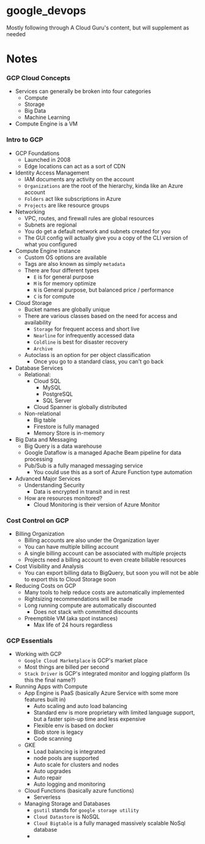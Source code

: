 # google_devops
Mostly following through A Cloud Guru's content, but will supplement as needed
# Notes
### GCP Cloud Concepts
- Services can generally be broken into four categories
    - Compute
    - Storage
    - Big Data
    - Machine Learning
- Compute Engine is a VM
### Intro to GCP
- GCP Foundations
    - Launched in 2008
    - Edge locations can act as a sort of CDN
- Identity Access Management
    - IAM documents any activity on the account
    - `Organizations` are the root of the hierarchy, kinda like an Azure account
    - `Folders` act like subscriptions in Azure
    - `Projects` are like resource groups
- Networking
    - VPC, routes, and firewall rules are global resources
    - Subnets are regional
    - You do get a default network and subnets created for you
    - The GUI config will actually give you a copy of the CLI version of what you configured
- Compute Engine Instance
    - Custom OS options are available
    - Tags are also known as simply `metadata`
    - There are four different types
        - `E` is for general purpose
        - `M` is for memory optimize
        - `N` is General purpose, but balanced price / performance
        - `C` is for compute
- Cloud Storage
    - Bucket names are globally unique
    - There are various classes based on the need for access and availability
        - `Storage` for frequent access and short live
        - `Nearline` for infrequently accessed data
        - `Coldline` is best for disaster recovery
        - `Archive`
    - Autoclass is an option for per object classification
        - Once you go to a standard class, you can't go back
- Database Services
    - Relational:
        - Cloud SQL
            - MySQL
            - PostgreSQL
            - SQL Server
        - Cloud Spanner is globally distributed
    - Non-relational
        - Big table
        - Firestore is fully managed
        - Memory Store is in-memory
- Big Data and Messaging
    - Big Query is a data warehouse
    - Google Dataflow is a managed Apache Beam pipeline for data processing
    - Pub/Sub is a fully managed messaging service
        - You could use this as a sort of Azure Function type automation
- Advanced Major Services
    - Understanding Security
        - Data is encrypted in transit and in rest
    - How are resources monitored?
        - Cloud Monitoring is their version of Azure Monitor
### Cost Control on GCP
- Billing Organization
    - Billing accounts are also under the Organization layer
    - You can have multiple billing account
    - A single billing account can be associated with multiple projects
    - Projects need a billing account to even create billable resources
- Cost Visibility and Analysis
    - You can export billing data to BigQuery, but soon you will not be able to export this to Cloud Storage soon
- Reducing Costs on GCP
    - Many tools to help reduce costs are automatically implemented
    - Rightsizing recommendations will be made
    - Long running compute are automatically discounted
        - Does not stack with committed discounts
    - Preemptible VM (aka spot instances)
        - Max life of 24 hours regardless
### GCP Essentials
- Working with GCP
    - `Google Cloud Marketplace` is GCP's market place
    - Most things are billed per second
    - `Stack Driver` is GCP's integrated monitor and logging platform (Is this the final name?)
- Running Apps with Compute
    - App Engine is PaaS (basically Azure Service with some more features built in)
        - Auto scaling and auto load balancing
        - Standard env is more proprietary with limited language support, but a faster spin-up time and less expensive
        - Flexible env is based on docker
        - Blob store is legacy
        - Code scanning
    - GKE
        - Load balancing is integrated
        - node pools are supported
        - Auto scale for clusters and nodes
        - Auto upgrades
        - Auto repair
        - Auto logging and monitoring
    - Cloud Functions (basically azure functions)
        - Serverless
    - Managing Storage and Databases
        - `gsutil` stands for `google storage utility`
        - `Cloud Datastore` is NoSQL 
        - `Cloud Bigtable` is a fully managed massively scalable NoSql database
        - 